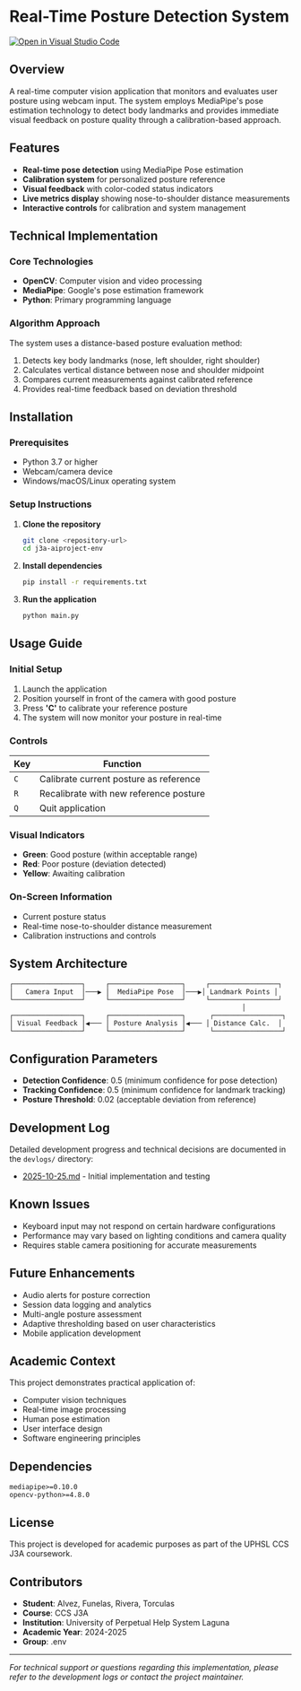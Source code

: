 # Real-Time Posture Detection System

[![Open in Visual Studio Code](https://classroom.github.com/assets/open-in-vscode-2e0aaae1b6195c2367325f4f02e2d04e9abb55f0b24a779b69b11b9e10269abc.svg)](https://classroom.github.com/online_ide?assignment_repo_id=21282326&assignment_repo_type=AssignmentRepo)

## Overview

A real-time computer vision application that monitors and evaluates user posture using webcam input. The system employs MediaPipe's pose estimation technology to detect body landmarks and provides immediate visual feedback on posture quality through a calibration-based approach.

## Features

- **Real-time pose detection** using MediaPipe Pose estimation
- **Calibration system** for personalized posture reference
- **Visual feedback** with color-coded status indicators
- **Live metrics display** showing nose-to-shoulder distance measurements
- **Interactive controls** for calibration and system management

## Technical Implementation

### Core Technologies
- **OpenCV**: Computer vision and video processing
- **MediaPipe**: Google's pose estimation framework
- **Python**: Primary programming language

### Algorithm Approach
The system uses a distance-based posture evaluation method:
1. Detects key body landmarks (nose, left shoulder, right shoulder)
2. Calculates vertical distance between nose and shoulder midpoint
3. Compares current measurements against calibrated reference
4. Provides real-time feedback based on deviation threshold

## Installation

### Prerequisites
- Python 3.7 or higher
- Webcam/camera device
- Windows/macOS/Linux operating system

### Setup Instructions

1. **Clone the repository**
   ```bash
   git clone <repository-url>
   cd j3a-aiproject-env
   ```

2. **Install dependencies**
   ```bash
   pip install -r requirements.txt
   ```

3. **Run the application**
   ```bash
   python main.py
   ```

## Usage Guide

### Initial Setup
1. Launch the application
2. Position yourself in front of the camera with good posture
3. Press **'C'** to calibrate your reference posture
4. The system will now monitor your posture in real-time

### Controls
| Key | Function |
|-----|----------|
| `C` | Calibrate current posture as reference |
| `R` | Recalibrate with new reference posture |
| `Q` | Quit application |

### Visual Indicators
- **Green**: Good posture (within acceptable range)
- **Red**: Poor posture (deviation detected)
- **Yellow**: Awaiting calibration

### On-Screen Information
- Current posture status
- Real-time nose-to-shoulder distance measurement
- Calibration instructions and controls

## System Architecture

```
┌─────────────────┐     ┌──────────────────┐     ┌─────────────────┐
│   Camera Input  │───▶ │  MediaPipe Pose  │───▶│ Landmark Points │
└─────────────────┘     └──────────────────┘     └─────────────────┘
                                                          │
┌─────────────────┐     ┌──────────────────┐      ┌─────────────────┐
│ Visual Feedback │◀─── │ Posture Analysis │◀─── │ Distance Calc.  │
└─────────────────┘     └──────────────────┘      └─────────────────┘
```

## Configuration Parameters

- **Detection Confidence**: 0.5 (minimum confidence for pose detection)
- **Tracking Confidence**: 0.5 (minimum confidence for landmark tracking)
- **Posture Threshold**: 0.02 (acceptable deviation from reference)

## Development Log

Detailed development progress and technical decisions are documented in the `devlogs/` directory:
- [2025-10-25.md](devlogs/2025-10-25.md) - Initial implementation and testing

## Known Issues

- Keyboard input may not respond on certain hardware configurations
- Performance may vary based on lighting conditions and camera quality
- Requires stable camera positioning for accurate measurements

## Future Enhancements

- Audio alerts for posture correction
- Session data logging and analytics
- Multi-angle posture assessment
- Adaptive thresholding based on user characteristics
- Mobile application development

## Academic Context

This project demonstrates practical application of:
- Computer vision techniques
- Real-time image processing
- Human pose estimation
- User interface design
- Software engineering principles

## Dependencies

```
mediapipe>=0.10.0
opencv-python>=4.8.0
```

## License

This project is developed for academic purposes as part of the UPHSL CCS J3A coursework.

## Contributors

- **Student**: Alvez, Funelas, Rivera, Torculas
- **Course**: CCS J3A
- **Institution**: University of Perpetual Help System Laguna
- **Academic Year**: 2024-2025
- **Group**: .env

---

*For technical support or questions regarding this implementation, please refer to the development logs or contact the project maintainer.*